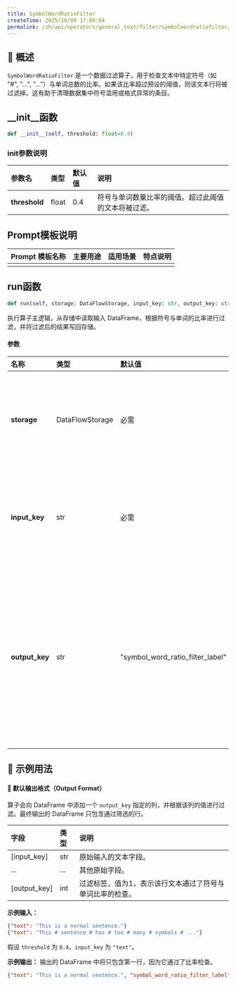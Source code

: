 ```yaml
---
title: SymbolWordRatioFilter
createTime: 2025/10/09 17:09:04
permalink: /zh/api/operators/general_text/filter/symbolwordratiofilter/
---
```


## 📘 概述
`SymbolWordRatioFilter` 是一个数据过滤算子，用于检查文本中特定符号（如 "#", "...", "…"）与单词总数的比率。如果该比率超过预设的阈值，则该文本行将被过滤掉。这有助于清理数据集中符号滥用或格式异常的条目。

## __init__函数
```python
def __init__(self, threshold: float=0.4)
```
### init参数说明
| 参数名 | 类型 | 默认值 | 说明 |
| :--- | :--- | :--- | :--- |
| **threshold** | float | 0.4 | 符号与单词数量比率的阈值。超过此阈值的文本将被过滤。 |

## Prompt模板说明
| Prompt 模板名称 | 主要用途 | 适用场景 | 特点说明 |
| :--- | :--- | :--- | :--- |
| | | | |

## run函数
```python
def run(self, storage: DataFlowStorage, input_key: str, output_key: str='symbol_word_ratio_filter_label')
```
执行算子主逻辑，从存储中读取输入 DataFrame，根据符号与单词的比率进行过滤，并将过滤后的结果写回存储。

#### 参数
| 名称 | 类型 | 默认值 | 说明 |
| :--- | :--- | :--- | :--- |
| **storage** | DataFlowStorage | 必需 | 数据流存储实例，负责读取与写入数据。 |
| **input_key** | str | 必需 | 输入列名，对应待检查的文本字段。 |
| **output_key** | str | "symbol_word_ratio_filter_label" | 输出列名，用于存储过滤结果的标签（1表示通过，0表示未通过）。 |

## 🧠 示例用法

#### 🧾 默认输出格式（Output Format）
算子会向 DataFrame 中添加一个 `output_key` 指定的列，并根据该列的值进行过滤。最终输出的 DataFrame 只包含通过筛选的行。

| 字段 | 类型 | 说明 |
| :--- | :--- | :--- |
| [input_key] | str | 原始输入的文本字段。 |
| ... | ... | 其他原始字段。 |
| [output_key] | int | 过滤标签，值为1，表示该行文本通过了符号与单词比率的检查。 |

**示例输入：**
```json
{"text": "This is a normal sentence."}
{"text": "This # sentence # has # too # many # symbols # ..."}
```
假设 `threshold` 为 `0.4`，`input_key` 为 `"text"`。

**示例输出：**
输出的 DataFrame 中将只包含第一行，因为它通过了比率检查。
```json
{"text": "This is a normal sentence.", "symbol_word_ratio_filter_label": 1}
```

